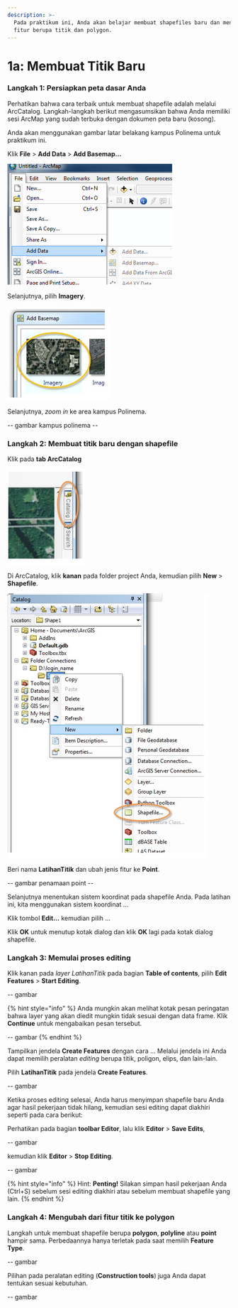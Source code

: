 ```yaml
---
description: >-
  Pada praktikum ini, Anda akan belajar membuat shapefiles baru dan menambahkan
  fitur berupa titik dan polygon.
---
```


# 1a: Membuat Titik Baru

### Langkah 1: Persiapkan peta dasar Anda

Perhatikan bahwa cara terbaik untuk membuat shapefile adalah melalui ArcCatalog. Langkah-langkah berikut mengasumsikan bahwa Anda memiliki sesi ArcMap yang sudah terbuka dengan dokumen peta baru \(kosong\).

Anda akan menggunakan gambar latar belakang kampus Polinema untuk praktikum ini.

Klik **File** &gt; **Add Data** &gt; **Add Basemap...**

![](../../.gitbook/assets/image002.png)

Selanjutnya, pilih **Imagery**.

![](../../.gitbook/assets/add-basemap2.jpg)

Selanjutnya, _zoom in_ ke area kampus Polinema.

-- gambar kampus polinema --

### Langkah 2: Membuat titik baru dengan shapefile

Klik pada **tab ArcCatalog**

![](../../.gitbook/assets/catalog.jpg)

Di ArcCatalog, klik **kanan** pada folder project Anda, kemudian pilih **New** &gt; **Shapefile**.

![](../../.gitbook/assets/shapefile.jpg)

Beri nama **LatihanTitik** dan ubah jenis fitur ke **Point**.

-- gambar penamaan point --

Selanjutnya menentukan sistem koordinat pada shapefile Anda. Pada latihan ini, kita menggunakan sistem koordinat ... 

Klik tombol **Edit...** kemudian pilih ...

Klik **OK** untuk menutup kotak dialog dan klik **OK** lagi pada kotak dialog shapefile.

### Langkah 3: Memulai proses editing

Klik kanan pada _layer LatihanTitik_ pada bagian **Table of contents**, pilih **Edit Features** &gt; **Start Editing**.

-- gambar 

{% hint style="info" %}
Anda mungkin akan melihat kotak pesan peringatan bahwa layer yang akan diedit mungkin tidak sesuai dengan data frame. Klik **Continue** untuk mengabaikan pesan tersebut.

-- gambar
{% endhint %}

Tampilkan jendela **Create Features** dengan cara ... Melalui jendela ini Anda dapat memilih peralatan _editing_ berupa titik, poligon, elips, dan lain-lain.

Pilih **LatihanTitik** pada jendela **Create Features**.

-- gambar

Ketika proses editing selesai, Anda harus menyimpan shapefile baru Anda agar hasil pekerjaan tidak hilang, kemudian sesi editing dapat diakhiri seperti pada cara berikut:

Perhatikan pada bagian **toolbar Editor**, lalu klik **Editor** &gt; **Save Edits**,

-- gambar

kemudian klik **Editor** &gt; **Stop Editing**.

-- gambar

{% hint style="info" %}
Hint: **Penting!** Silakan simpan hasil pekerjaan Anda \(Ctrl+S\) sebelum sesi editing diakhiri atau sebelum membuat shapefile yang lain.
{% endhint %}

### Langkah 4: Mengubah dari fitur titik ke polygon

Langkah untuk membuat shapefile berupa **polygon**, **polyline** atau **point** hampir sama. Perbedaannya hanya terletak pada saat memilih **Feature Type**.

-- gambar

Pilihan pada peralatan editing \(**Construction tools**\) juga Anda dapat tentukan sesuai kebutuhan.

-- gambar


